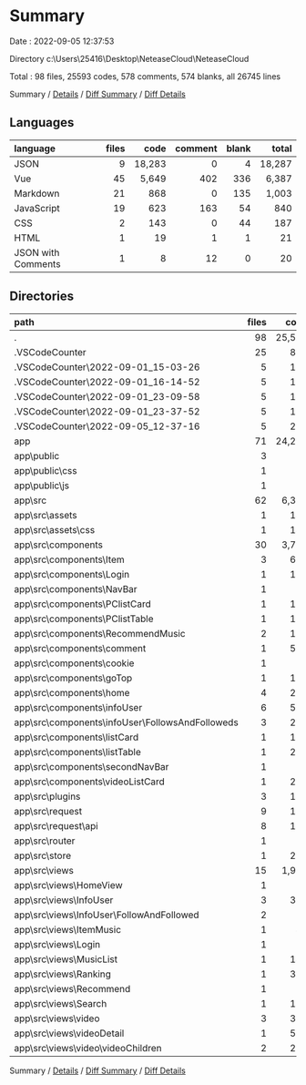 # Summary

Date : 2022-09-05 12:37:53

Directory c:\\Users\\25416\\Desktop\\NeteaseCloud\\NeteaseCloud

Total : 98 files,  25593 codes, 578 comments, 574 blanks, all 26745 lines

Summary / [Details](details.md) / [Diff Summary](diff.md) / [Diff Details](diff-details.md)

## Languages
| language | files | code | comment | blank | total |
| :--- | ---: | ---: | ---: | ---: | ---: |
| JSON | 9 | 18,283 | 0 | 4 | 18,287 |
| Vue | 45 | 5,649 | 402 | 336 | 6,387 |
| Markdown | 21 | 868 | 0 | 135 | 1,003 |
| JavaScript | 19 | 623 | 163 | 54 | 840 |
| CSS | 2 | 143 | 0 | 44 | 187 |
| HTML | 1 | 19 | 1 | 1 | 21 |
| JSON with Comments | 1 | 8 | 12 | 0 | 20 |

## Directories
| path | files | code | comment | blank | total |
| :--- | ---: | ---: | ---: | ---: | ---: |
| . | 98 | 25,593 | 578 | 574 | 26,745 |
| .VSCodeCounter | 25 | 858 | 0 | 130 | 988 |
| .VSCodeCounter\\2022-09-01_15-03-26 | 5 | 154 | 0 | 26 | 180 |
| .VSCodeCounter\\2022-09-01_16-14-52 | 5 | 159 | 0 | 26 | 185 |
| .VSCodeCounter\\2022-09-01_23-09-58 | 5 | 170 | 0 | 26 | 196 |
| .VSCodeCounter\\2022-09-01_23-37-52 | 5 | 165 | 0 | 26 | 191 |
| .VSCodeCounter\\2022-09-05_12-37-16 | 5 | 210 | 0 | 26 | 236 |
| app | 71 | 24,298 | 578 | 442 | 25,318 |
| app\\public | 3 | 35 | 4 | 1 | 40 |
| app\\public\\css | 1 | 1 | 0 | 0 | 1 |
| app\\public\\js | 1 | 15 | 3 | 0 | 18 |
| app\\src | 62 | 6,370 | 561 | 433 | 7,364 |
| app\\src\\assets | 1 | 142 | 0 | 44 | 186 |
| app\\src\\assets\\css | 1 | 142 | 0 | 44 | 186 |
| app\\src\\components | 30 | 3,720 | 173 | 228 | 4,121 |
| app\\src\\components\\Item | 3 | 652 | 21 | 11 | 684 |
| app\\src\\components\\Login | 1 | 105 | 0 | 3 | 108 |
| app\\src\\components\\NavBar | 1 | 81 | 2 | 5 | 88 |
| app\\src\\components\\PClistCard | 1 | 121 | 7 | 8 | 136 |
| app\\src\\components\\PClistTable | 1 | 184 | 9 | 18 | 211 |
| app\\src\\components\\RecommendMusic | 2 | 122 | 1 | 16 | 139 |
| app\\src\\components\\comment | 1 | 522 | 49 | 53 | 624 |
| app\\src\\components\\cookie | 1 | 22 | 3 | 4 | 29 |
| app\\src\\components\\goTop | 1 | 109 | 5 | 12 | 126 |
| app\\src\\components\\home | 4 | 273 | 7 | 16 | 296 |
| app\\src\\components\\infoUser | 6 | 518 | 28 | 26 | 572 |
| app\\src\\components\\infoUser\\FollowsAndFolloweds | 3 | 264 | 24 | 20 | 308 |
| app\\src\\components\\listCard | 1 | 122 | 7 | 8 | 137 |
| app\\src\\components\\listTable | 1 | 208 | 4 | 16 | 228 |
| app\\src\\components\\secondNavBar | 1 | 87 | 1 | 5 | 93 |
| app\\src\\components\\videoListCard | 1 | 209 | 16 | 12 | 237 |
| app\\src\\plugins | 3 | 119 | 13 | 10 | 142 |
| app\\src\\request | 9 | 118 | 70 | 30 | 218 |
| app\\src\\request\\api | 8 | 107 | 58 | 27 | 192 |
| app\\src\\router | 1 | 94 | 33 | 4 | 131 |
| app\\src\\store | 1 | 204 | 34 | 3 | 241 |
| app\\src\\views | 15 | 1,918 | 232 | 108 | 2,258 |
| app\\src\\views\\HomeView | 1 | 23 | 1 | 4 | 28 |
| app\\src\\views\\InfoUser | 3 | 319 | 22 | 16 | 357 |
| app\\src\\views\\InfoUser\\FollowAndFollowed | 2 | 78 | 17 | 14 | 109 |
| app\\src\\views\\ItemMusic | 1 | 47 | 8 | 4 | 59 |
| app\\src\\views\\Login | 1 | 11 | 0 | 2 | 13 |
| app\\src\\views\\MusicList | 1 | 143 | 8 | 2 | 153 |
| app\\src\\views\\Ranking | 1 | 341 | 10 | 2 | 353 |
| app\\src\\views\\Recommend | 1 | 27 | 0 | 4 | 31 |
| app\\src\\views\\Search | 1 | 104 | 5 | 4 | 113 |
| app\\src\\views\\video | 3 | 365 | 50 | 19 | 434 |
| app\\src\\views\\videoDetail | 1 | 533 | 128 | 50 | 711 |
| app\\src\\views\\video\\videoChildren | 2 | 280 | 48 | 17 | 345 |

Summary / [Details](details.md) / [Diff Summary](diff.md) / [Diff Details](diff-details.md)